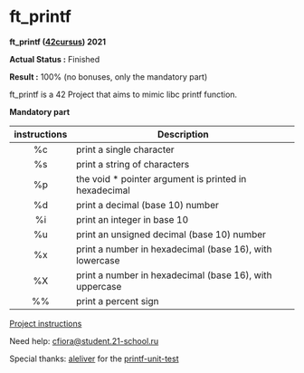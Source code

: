 # ft_printf

**ft_printf ([42cursus](https://www.42.fr)) 2021**

**Actual Status :** Finished

**Result :** 100% (no bonuses, only the mandatory part)

ft_printf is a 42 Project that aims to mimic libc printf function.


**Mandatory part**

| instructions  | Description   |
|:-------------:|---------------|
| %c            | print a single character |
| %s            | print a string of characters |
| %p            | the void * pointer argument is printed in hexadecimal |
| %d            | print a decimal (base 10) number |
| %i            | print an integer in base 10 |
| %u            | print an unsigned decimal (base 10) number |
| %x            | print a number in hexadecimal (base 16), with lowercase |
| %X            | print a number in hexadecimal (base 16), with uppercase |
| %%            | print a percent sign |



[Project instructions](/en.subject.pdf)

Need help: cfiora@student.21-school.ru

Special thanks: [aleliver](https://github.com/alelievr) for the [printf-unit-test](https://github.com/alelievr/printf-unit-test)
